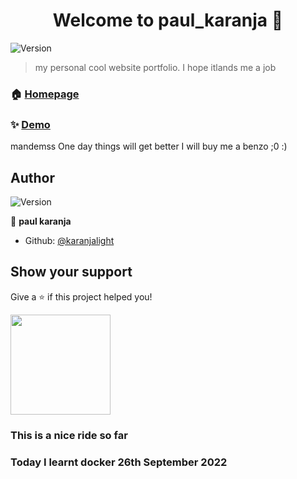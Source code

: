 <h1 align="center">Welcome to paul_karanja 👋</h1>
<p>
  <img alt="Version" src="https://img.shields.io/badge/version-1.01-blue.svg?cacheSeconds=2592000" />
</p>

> my personal cool website portfolio. I hope itlands me a job

### 🏠 [Homepage](home)

### ✨ [Demo](paulkaranja.netlify.app)
mandemss
One day things will get better
I will buy me a benzo
;0
:) 

## Author

<img alt="Version" src="https://img.shields.io//stackexchange/:stackexchangesite/r/:query" />

👤 **paul karanja**

* Github: [@karanjalight](https://github.com/karanjalight)

## Show your support

Give a ⭐️ if this project helped you!

<a href="https://www.patreon.com/dev dever">
  <img src="https://c5.patreon.com/external/logo/become_a_patron_button@2x.png" width="160">
</a>

### This is a nice ride so far

### Today I learnt docker 26th September 2022
